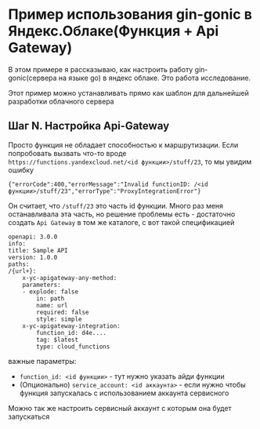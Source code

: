 # Пример использования gin-gonic в Яндекс.Облаке(Функция + Api Gateway)

В этом примере я рассказываю, как настроить работу gin-gonic(сервера на языке go) в яндекс облаке. Это работа исследование.

Этот пример можно устанавливать прямо как шаблон для дальнейшей разработки облачного сервера


## Шаг N. Настройка Api-Gateway

Просто функция не обладает способностью к маршрутизации. Если попробовать вызвать что-то вроде `https://functions.yandexcloud.net/<id функции>/stuff/23`, то мы увидим ошибку 

    {"errorCode":400,"errorMessage":"Invalid functionID: /<id функции>/stuff/23","errorType":"ProxyIntegrationError"}

Он считает, что `/stuff/23` это часть id функции. Много раз меня останавливала эта часть, но решение проблемы есть - достаточно создать `Api Gateway` в том же каталоге, с вот такой спецификацией

    openapi: 3.0.0
    info:
    title: Sample API
    version: 1.0.0
    paths:
    /{url+}:
        x-yc-apigateway-any-method:
        parameters:
        - explode: false
            in: path
            name: url
            required: false
            style: simple
        x-yc-apigateway-integration:
            function_id: d4e....
            tag: $latest
            type: cloud_functions

важные параметры:
+ `function_id: <id функции>` - тут нужно указать айди функции
+ (Опционально) `service_account: <id аккаунта>` - если нужно чтобы функция запускалась с использованием аккаунта сервисного 

Можно так же настроить сервисный аккаунт с которым она будет запускаться